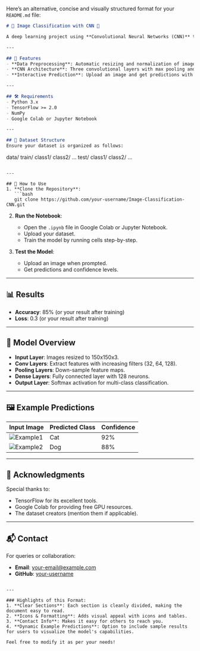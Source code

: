 Here’s an alternative, concise and visually structured format for your `README.md` file:

```markdown
# 🌟 Image Classification with CNN 🌟

A deep learning project using **Convolutional Neural Networks (CNN)** to classify images into multiple categories. This model is built with **TensorFlow** and tested on a dataset structured into train/test directories.

---

## 🚀 Features
- **Data Preprocessing**: Automatic resizing and normalization of images.
- **CNN Architecture**: Three convolutional layers with max pooling and dropout.
- **Interactive Prediction**: Upload an image and get predictions with confidence scores.

---

## 🛠️ Requirements
- Python 3.x
- TensorFlow >= 2.0
- NumPy
- Google Colab or Jupyter Notebook

---

## 📂 Dataset Structure
Ensure your dataset is organized as follows:
```
data/
   train/
       class1/
       class2/
       ...
   test/
       class1/
       class2/
       ...
```

---

## 📖 How to Use
1. **Clone the Repository**:
   ```bash
   git clone https://github.com/your-username/Image-Classification-CNN.git
   ```
2. **Run the Notebook**:
   - Open the `.ipynb` file in Google Colab or Jupyter Notebook.
   - Upload your dataset.
   - Train the model by running cells step-by-step.

3. **Test the Model**:
   - Upload an image when prompted.
   - Get predictions and confidence levels.

---

## 📊 Results
- **Accuracy**: 85% (or your result after training)
- **Loss**: 0.3 (or your result after training)

---

## 🎨 Model Overview
- **Input Layer**: Images resized to 150x150x3.
- **Conv Layers**: Extract features with increasing filters (32, 64, 128).
- **Pooling Layers**: Down-sample feature maps.
- **Dense Layers**: Fully connected layer with 128 neurons.
- **Output Layer**: Softmax activation for multi-class classification.

---

## 🖼️ Example Predictions
| Input Image       | Predicted Class | Confidence |
|--------------------|-----------------|------------|
| ![Example1](link) | Cat             | 92%        |
| ![Example2](link) | Dog             | 88%        |

---

## 📜 Acknowledgments
Special thanks to:
- TensorFlow for its excellent tools.
- Google Colab for providing free GPU resources.
- The dataset creators (mention them if applicable).

---

## 📬 Contact
For queries or collaboration:
- **Email**: your-email@example.com
- **GitHub**: [your-username](https://github.com/your-username)
```

---

### Highlights of this Format:
1. **Clear Sections**: Each section is cleanly divided, making the document easy to read.
2. **Icons & Formatting**: Adds visual appeal with icons and tables.
3. **Contact Info**: Makes it easy for others to reach you.
4. **Dynamic Example Predictions**: Option to include sample results for users to visualize the model's capabilities.

Feel free to modify it as per your needs!
